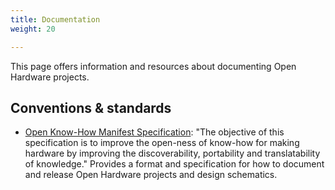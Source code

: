 ```yaml
---
title: Documentation
weight: 20

---
```


This page offers information and resources about documenting Open Hardware projects.


## Conventions & standards

* [Open Know-How Manifest Specification](https://app.standardsrepo.com/MakerNetAlliance/OpenKnowHow/wiki):
  "The objective of this specification is to improve the open-ness of know-how for making hardware by improving the discoverability, portability and translatability of knowledge."
  Provides a format and specification for how to document and release Open Hardware projects and design schematics.
